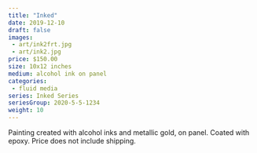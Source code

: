 ```yaml
---
title: "Inked"
date: 2019-12-10
draft: false
images:
 - art/ink2frt.jpg
 - art/ink2.jpg
price: $150.00
size: 10x12 inches
medium: alcohol ink on panel
categories:
 - fluid media
series: Inked Series
seriesGroup: 2020-5-5-1234
weight: 10
---
```


Painting created with alcohol inks and metallic gold, on panel. Coated with epoxy. Price does not include shipping.
